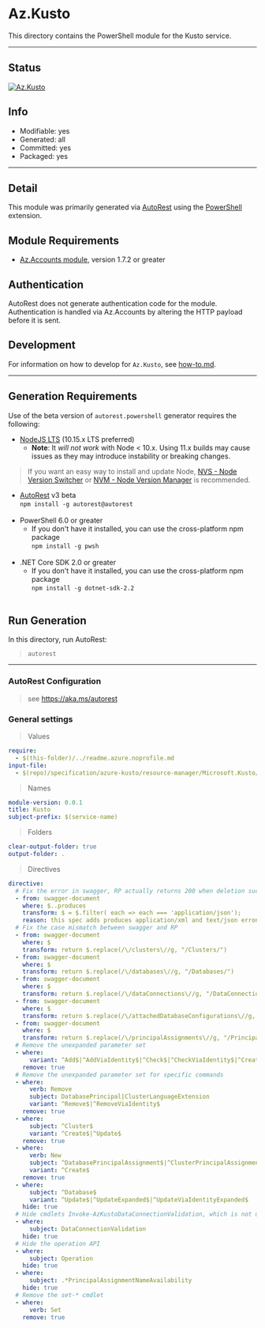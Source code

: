 <!-- region Generated -->
# Az.Kusto
This directory contains the PowerShell module for the Kusto service.

---
## Status
[![Az.Kusto](https://img.shields.io/powershellgallery/v/Az.Kusto.svg?style=flat-square&label=Az.Kusto "Az.Kusto")](https://www.powershellgallery.com/packages/Az.Kusto/)

## Info
- Modifiable: yes
- Generated: all
- Committed: yes
- Packaged: yes

---
## Detail
This module was primarily generated via [AutoRest](https://github.com/Azure/autorest) using the [PowerShell](https://github.com/Azure/autorest.powershell) extension.

## Module Requirements
- [Az.Accounts module](https://www.powershellgallery.com/packages/Az.Accounts/), version 1.7.2 or greater

## Authentication
AutoRest does not generate authentication code for the module. Authentication is handled via Az.Accounts by altering the HTTP payload before it is sent.

## Development
For information on how to develop for `Az.Kusto`, see [how-to.md](how-to.md).
<!-- endregion -->

---
## Generation Requirements
Use of the beta version of `autorest.powershell` generator requires the following:
- [NodeJS LTS](https://nodejs.org) (10.15.x LTS preferred)
  - **Note**: It *will not work* with Node < 10.x. Using 11.x builds may cause issues as they may introduce instability or breaking changes.
> If you want an easy way to install and update Node, [NVS - Node Version Switcher](../nodejs/installing-via-nvs.md) or [NVM - Node Version Manager](../nodejs/installing-via-nvm.md) is recommended.
- [AutoRest](https://aka.ms/autorest) v3 beta <br>`npm install -g autorest@autorest`<br>&nbsp;
- PowerShell 6.0 or greater
  - If you don't have it installed, you can use the cross-platform npm package <br>`npm install -g pwsh`<br>&nbsp;
- .NET Core SDK 2.0 or greater
  - If you don't have it installed, you can use the cross-platform npm package <br>`npm install -g dotnet-sdk-2.2`<br>&nbsp;

## Run Generation
In this directory, run AutoRest:
> `autorest`

---
### AutoRest Configuration
> see https://aka.ms/autorest

### General settings
> Values
``` yaml
require:
  - $(this-folder)/../readme.azure.noprofile.md
input-file:
  - $(repo)/specification/azure-kusto/resource-manager/Microsoft.Kusto/stable/2020-02-15/kusto.json

```

> Names
``` yaml
module-version: 0.0.1
title: Kusto
subject-prefix: $(service-name)
```

> Folders
``` yaml
clear-output-folder: true
output-folder: .
```

> Directives
``` yaml
directive:
  # Fix the error in swagger, RP actually returns 200 when deletion succeeds
  - from: swagger-document
    where: $..produces
    transform: $ = $.filter( each => each === 'application/json');
    reason: this spec adds produces application/xml and text/json erronously.
  # Fix the case mismatch between swagger and RP
  - from: swagger-document
    where: $
    transform: return $.replace(/\/clusters\//g, "/Clusters/")
  - from: swagger-document
    where: $
    transform: return $.replace(/\/databases\//g, "/Databases/")
  - from: swagger-document
    where: $
    transform: return $.replace(/\/dataConnections\//g, "/DataConnections/")
  - from: swagger-document
    where: $
    transform: return $.replace(/\/attachedDatabaseConfigurations\//g, "/AttachedDatabaseConfigurations/")
  - from: swagger-document
    where: $
    transform: return $.replace(/\/principalAssignments\//g, "/PrincipalAssignments/")
  # Remove the unexpanded parameter set
  - where:
      variant: ^Add$|^AddViaIdentity$|^Check$|^CheckViaIdentity$|^CreateViaIdentity$|^CreateViaIdentityExpanded$|^Data$|^DataViaIdentity$|^Detach$|^DetachViaIdentity$|^UpdateViaIdentity$
    remove: true
  # Remove the unexpanded parameter set for specific commands
  - where:
      verb: Remove
      subject: DatabasePrincipal|ClusterLanguageExtension
      variant: ^Remove$|^RemoveViaIdentity$
    remove: true
  - where:
      subject: ^Cluster$
      variant: ^Create$|^Update$
    remove: true
  - where:
      verb: New
      subject: ^DatabasePrincipalAssignment$|^ClusterPrincipalAssignment$
      variant: ^Create$
    remove: true
  - where:
      subject: ^Database$
      variant: ^Update$|^UpdateExpanded$|^UpdateViaIdentityExpanded$
    hide: true
  # Hide cmdlets Invoke-AzKustoDataConnectionValidation, which is not usable with the autogenerated cmdlets
  - where:
      subject: DataConnectionValidation
    hide: true
  # Hide the operation API
  - where:
      subject: Operation
    hide: true
  - where:
      subject: .*PrincipalAssignmentNameAvailability
    hide: true
  # Remove the set-* cmdlet
  - where:
      verb: Set
    remove: true
```
